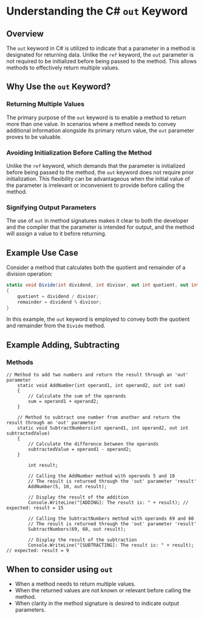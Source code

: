 # Understanding the C# `out` Keyword

## Overview

The `out` keyword in C# is utilized to indicate that a parameter in a method is designated for returning data. Unlike the `ref` keyword, the `out` parameter is not required to be initialized before being passed to the method. This allows methods to effectively return multiple values.

## Why Use the `out` Keyword?

### Returning Multiple Values

The primary purpose of the `out` keyword is to enable a method to return more than one value. In scenarios where a method needs to convey additional information alongside its primary return value, the `out` parameter proves to be valuable.

### Avoiding Initialization Before Calling the Method

Unlike the `ref` keyword, which demands that the parameter is initialized before being passed to the method, the `out` keyword does not require prior initialization. This flexibility can be advantageous when the initial value of the parameter is irrelevant or inconvenient to provide before calling the method.

### Signifying Output Parameters

The use of `out` in method signatures makes it clear to both the developer and the compiler that the parameter is intended for output, and the method will assign a value to it before returning.

## Example Use Case

Consider a method that calculates both the quotient and remainder of a division operation:

```C#
static void Divide(int dividend, int divisor, out int quotient, out int remainder)
{
    quotient = dividend / divisor;
    remainder = dividend % divisor;
}
```
In this example, the `out` keyword is employed to convey both the quotient and remainder from the `Divide` method.

## Example Adding, Subtracting

### Methods
```
// Method to add two numbers and return the result through an 'out' parameter
    static void AddNumber(int operand1, int operand2, out int sum)
    {
        // Calculate the sum of the operands
        sum = operand1 + operand2;
    }

    // Method to subtract one number from another and return the result through an 'out' parameter
    static void SubtractNumbers(int operand1, int operand2, out int subtractedValue)
    {
        // Calculate the difference between the operands
        subtractedValue = operand1 - operand2;
    }
```

``` // Declare a variable to store the result
        int result;

        // Calling the AddNumber method with operands 5 and 10
        // The result is returned through the 'out' parameter 'result'
        AddNumber(5, 10, out result);

        // Display the result of the addition
        Console.WriteLine("[ADDING]: The result is: " + result); // expected: result = 15

        // Calling the SubtractNumbers method with operands 69 and 60
        // The result is returned through the 'out' parameter 'result'
        SubtractNumbers(69, 60, out result);

        // Display the result of the subtraction
        Console.WriteLine("[SUBTRACTING]: The result is: " + result); // expected: result = 9
```
## When to consider using `out`

- When a method needs to return multiple values.
- When the returned values are not known or relevant before calling the method.
- When clarity in the method signature is desired to indicate output parameters.
